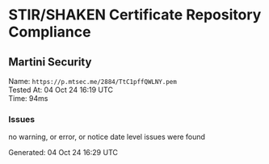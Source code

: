 # STIR/SHAKEN Certificate Repository Compliance

## Martini Security

Name: `https://p.mtsec.me/2884/TtC1pffQWLNY.pem`\
Tested At: 04 Oct 24 16:19 UTC\
Time: 94ms

### Issues

no warning, or error, or notice date level issues were found

Generated: 04 Oct 24 16:29 UTC